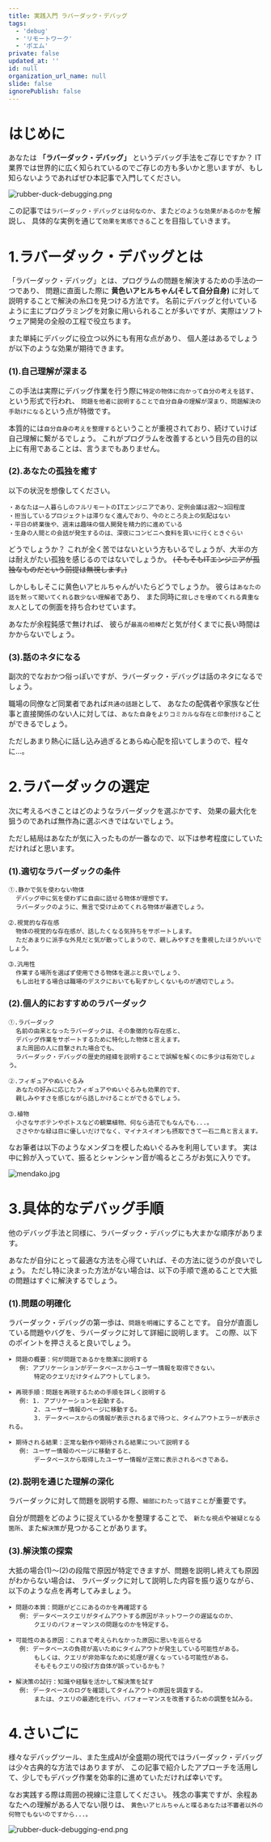 ```yaml
---
title: 実践入門 ラバーダック・デバッグ
tags:
  - 'debug'
  - 'リモートワーク'
  - 'ポエム'
private: false
updated_at: ''
id: null
organization_url_name: null
slide: false
ignorePublish: false
---
```


<!-- 発端や概要を記載 -->
# はじめに
あなたは **「ラバーダック・デバッグ」** というデバッグ手法をご存じですか？
IT業界では世界的に広く知られているのでご存じの方も多いかと思いますが、もし知らないようであればぜひ本記事で入門してください。

![rubber-duck-debugging.png](https://qiita-image-store.s3.ap-northeast-1.amazonaws.com/0/3491064/eb2a8590-eb2f-2c17-56a8-a3d5287a54ff.png)

この記事では`ラバーダック・デバッグとは何なのか`、また`どのような効果があるのか`を解説し、
具体的な実例を通じて`効果を実感できる`ことを目指していきます。

<!-- 各チャプター -->
<a id="#Chapter1"></a>

# 1.ラバーダック・デバッグとは
「ラバーダック・デバッグ」とは、プログラムの問題を解決するための手法の一つであり、
問題に直面した際に **黄色いアヒルちゃん(そして自分自身)** に対して説明することで解決の糸口を見つける方法です。
名前にデバッグと付いているように主にプログラミングを対象に用いられることが多いですが、実際はソフトウェア開発の全般の工程で役立ちます。

また単純にデバッグに役立つ以外にも有用な点があり、
個人差はあるでしょうが以下のような効果が期待できます。

### (1).自己理解が深まる
この手法は実際にデバッグ作業を行う際に`特定の物体に向かって自分の考えを話す`、という形式で行われ、
`問題を他者に説明することで自分自身の理解が深まり、問題解決の手助けになる`という点が特徴です。

本質的には`自分自身の考えを整理する`ということが重視されており、続けていけば自己理解に繋がるでしょう。
これがプログラムを改善するという目先の目的以上に有用であることは、言うまでもありません。

### (2).あなたの孤独を癒す
以下の状況を想像してください。
```
・あなたは一人暮らしのフルリモートのITエンジニアであり、定例会議は週2～3回程度
・担当しているプロジェクトは滞りなく進んでおり、今のところ炎上の気配はない
・平日の終業後や、週末は趣味の個人開発を精力的に進めている
・生身の人間との会話が発生するのは、深夜にコンビニへ食料を買いに行くときぐらい
```

どうでしょうか？
これが全く苦ではないという方もいるでしょうが、大半の方は耐えがたい孤独を感じるのではないでしょうか。
~~(そもそもITエンジニアが孤独なものだという前提は無視します。)~~

しかしもしそこに黄色いアヒルちゃんがいたらどうでしょうか。
彼らは`あなたの話を黙って聞いてくれる数少ない理解者`であり、
また同時に`寂しさを埋めてくれる貴重な友人`としての側面を持ち合わせています。

あなたが余程鈍感で無ければ、
彼らが`最高の相棒`だと気が付くまでに長い時間はかからないでしょう。

### (3).話のネタになる
副次的でなおかつ俗っぽいですが、ラバーダック・デバッグは話のネタになるでしょう。

職場の同僚など同業者であれば`共通の話題`として、
あなたの配偶者や家族など仕事と直接関係のない人に対しては、`あなた自身をよりコミカルな存在と印象付ける`ことができるでしょう。

ただしあまり熱心に話し込み過ぎるとあらぬ心配を招いてしまうので、程々に...。


<a id="#Chapter2"></a>

# 2.ラバーダックの選定
次に考えるべきことはどのようなラバーダックを選ぶかです、
効果の最大化を狙うのであれば無作為に選ぶべきではないでしょう。

ただし結局はあなたが気に入ったものが一番なので、以下は参考程度にしていただければと思います。

### (1).適切なラバーダックの条件
```
➀.静かで気を使わない物体
  デバッグ中に気を使わずに自由に話せる物体が理想です。
  ラバーダックのように、無言で受け止めてくれる物体が最適でしょう。

➁.視覚的な存在感
  物体の視覚的な存在感が、話したくなる気持ちをサポートします。
  ただあまりに派手な外見だと気が散ってしまうので、親しみやすさを重視したほうがいいでしょう。

➂.汎用性
  作業する場所を選ばず使用できる物体を選ぶと良いでしょう、
  もし出社する場合は職場のデスクにおいても恥ずかしくないものが適切でしょう。
```

### (2).個人的におすすめのラバーダック
```
➀.ラバーダック
  名前の由来となったラバーダックは、その象徴的な存在感と、
  デバッグ作業をサポートするために特化した物体と言えます。
  また周囲の人に目撃された場合でも、
  ラバーダック・デバッグの歴史的経緯を説明することで誤解を解くのに多少は有効でしょう。

➁.フィギュアやぬいぐるみ
  あなたの好みに応じたフィギュアやぬいぐるみも効果的です、
  親しみやすさを感じながら話しかけることができるでしょう。

➂.植物
  小さなサボテンやポトスなどの観葉植物、何なら造花でもなんでも...。
  ささやかな緑は目に優しいだけでなく、マイナスイオンも摂取できて一石二鳥と言えます。
```

なお筆者は以下のようなメンダコを模したぬいぐるみを利用しています。
実は中に鈴が入っていて、振るとシャンシャン音が鳴るところがお気に入りです。

![mendako.jpg](https://qiita-image-store.s3.ap-northeast-1.amazonaws.com/0/3491064/7237f27a-d91d-9b2e-37c3-6db850b0dcdd.jpeg)


<a id="#Chapter3"></a>

# 3.具体的なデバッグ手順
他のデバッグ手法と同様に、ラバーダック・デバッグにも大まかな順序があります。

あなたが自分にとって最適な方法を心得ていれば、その方法に従うのが良いでしょう。
ただし特に決まった方法がない場合は、以下の手順で進めることで大抵の問題はすぐに解決するでしょう。

### (1).問題の明確化
ラバーダック・デバッグの第一歩は、`問題を明確`にすることです。
自分が直面している問題やバグを、ラバーダックに対して詳細に説明します。
この際、以下のポイントを押さえると良いでしょう。

```
➤ 問題の概要：何が問題であるかを簡潔に説明する
   例: アプリケーションがデータベースからユーザー情報を取得できない。
       特定のクエリだけタイムアウトしてしまう。

➤ 再現手順：問題を再現するための手順を詳しく説明する
   例: 1. アプリケーションを起動する。
       2. ユーザー情報のページに移動する。
       3. データベースからの情報が表示されるまで待つと、タイムアウトエラーが表示される。

➤ 期待される結果：正常な動作や期待される結果について説明する
   例: ユーザー情報のページに移動すると、
       データベースから取得したユーザー情報が正常に表示されるべきである。
```

### (2).説明を通じた理解の深化
ラバーダックに対して問題を説明する際、`細部にわたって話すこと`が重要です。

自分が問題をどのように捉えているかを整理することで、
`新たな視点`や`被疑となる箇所`、また`解決策`が見つかることがあります。

### (3).解決策の探索
大抵の場合(1)～(2)の段階で原因が特定できますが、問題を説明し終えても原因がわからない場合は、
ラバーダックに対して説明した内容を振り返りながら、以下のような点を再考してみましょう。

```
➤ 問題の本質：問題がどこにあるのかを再確認する
   例: データベースクエリがタイムアウトする原因がネットワークの遅延なのか、
       クエリのパフォーマンスの問題なのかを特定する。

➤ 可能性のある原因：これまで考えられなかった原因に思いを巡らせる
   例: データベースの負荷が高いためにタイムアウトが発生している可能性がある。
       もしくは、クエリが非効率なために処理が遅くなっている可能性がある。
       そもそもクエリの投げ方自体が誤っているかも？

➤ 解決策の試行：知識や経験を活かして解決策を試す
   例: データベースのログを確認してタイムアウトの原因を調査する。
       または、クエリの最適化を行い、パフォーマンスを改善するための調整を試みる。
```


<a id="#Chapter4"></a>

# 4.さいごに
様々なデバッグツール、また生成AIが全盛期の現代ではラバーダック・デバッグは少々古典的な方法ではありますが、
この記事で紹介したアプローチを活用して、少しでもデバッグ作業を効率的に進めていただければ幸いです。

なお実践する際は周囲の視線に注意してください。
残念の事実ですが、余程あなたへの理解がある人でない限りは、
`黄色いアヒルちゃんと喋るあなたは不審者以外の何物でもないのですから...。`

![rubber-duck-debugging-end.png](https://qiita-image-store.s3.ap-northeast-1.amazonaws.com/0/3491064/a5fd220c-7bf2-2ba6-1478-4006a740fdcd.png)
